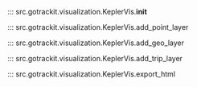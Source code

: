 <a id="init"></a>
::: src.gotrackit.visualization.KeplerVis.__init__

<a id="add_point_layer"></a>
::: src.gotrackit.visualization.KeplerVis.add_point_layer

<a id="add_geo_layer"></a>
::: src.gotrackit.visualization.KeplerVis.add_geo_layer

<a id="add_trip_layer"></a>
::: src.gotrackit.visualization.KeplerVis.add_trip_layer

<a id="export_html"></a>
::: src.gotrackit.visualization.KeplerVis.export_html